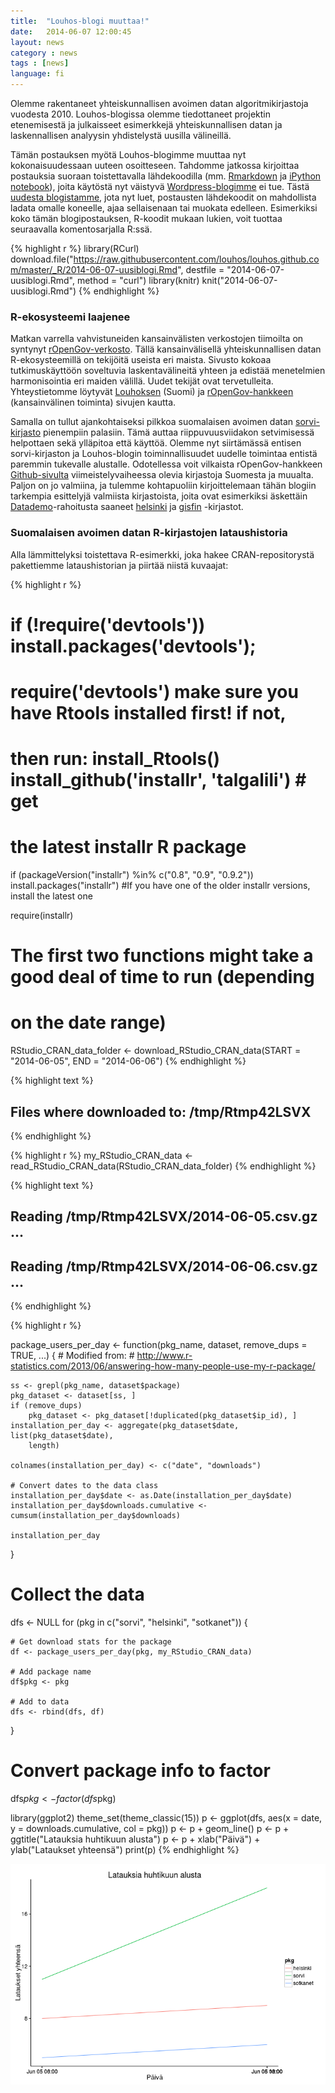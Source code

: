 ```yaml
---
title:  "Louhos-blogi muuttaa!"
date:   2014-06-07 12:00:45
layout: news
category : news
tags : [news]
language: fi
---
```


Olemme rakentaneet yhteiskunnallisen avoimen datan algoritmikirjastoja
vuodesta 2010. Louhos-blogissa olemme tiedottaneet projektin
etenemisestä ja julkaisseet esimerkkejä yhteiskunnallisen datan ja
laskennallisen analyysin yhdistelystä uusilla välineillä.  

Tämän postauksen myötä Louhos-blogimme muuttaa nyt kokonaisuudessaan
uuteen osoitteseen. Tahdomme jatkossa kirjoittaa postauksia suoraan
toistettavalla lähdekoodilla
(mm. [Rmarkdown](http://rmarkdown.rstudio.com/) ja [iPython
notebook](http://ipython.org/notebook.html)), joita käytöstä nyt
väistyvä [Wordpress-blogimme](https://louhos.wordpress.com) ei
tue. Tästä [uudesta blogistamme](http://louhos.github.io/), jota nyt
luet, postausten lähdekoodit on mahdollista ladata omalle koneelle,
ajaa sellaisenaan tai muokata edelleen. Esimerkiksi koko tämän
blogipostauksen, R-koodit mukaan lukien, voit tuottaa seuraavalla
komentosarjalla R:ssä.


{% highlight r %}
library(RCurl)
download.file("https://raw.githubusercontent.com/louhos/louhos.github.com/master/_R/2014-06-07-uusiblogi.Rmd", 
    destfile = "2014-06-07-uusiblogi.Rmd", method = "curl")
library(knitr)
knit("2014-06-07-uusiblogi.Rmd")
{% endhighlight %}



### R-ekosysteemi laajenee

Matkan varrella vahvistuneiden kansainvälisten verkostojen tiimoilta
on syntynyt <a
href="http://ropengov.github.io/">rOpenGov-verkosto</a>. Tällä
kansainvälisellä yhteiskunnallisen datan R-ekosysteemillä on tekijöitä
useista eri maista. Sivusto kokoaa tutkimuskäyttöön soveltuvia
laskentavälineitä yhteen ja edistää menetelmien harmonisointia eri
maiden välillä. Uudet tekijät ovat tervetulleita. Yhteystietomme löytyvät <a
href="http://louhos.github.io/contact.html">Louhoksen</a> (Suomi) ja
<a href="http://ropengov.github.io/contribute/">rOpenGov-hankkeen</a>
(kansainvälinen toiminta) sivujen kautta.

Samalla on tullut ajankohtaiseksi pilkkoa suomalaisen avoimen datan <a
href="http://louhos.github.io/sorvi/">sorvi-kirjasto</a> pienempiin
palasiin. Tämä auttaa riippuvuusviidakon setvimisessä helpottaen sekä
ylläpitoa että käyttöä. Olemme nyt siirtämässä entisen sorvi-kirjaston
ja Louhos-blogin toiminnallisuudet uudelle toimintaa entistä paremmin
tukevalle alustalle. Odotellessa voit vilkaista rOpenGov-hankkeen <a
href="https://github.com/ropengov">Github-sivulta</a>
viimeistelyvaiheessa olevia kirjastoja Suomesta ja muualta. Paljon on
jo valmiina, ja tulemme kohtapuoliin kirjoittelemaan tähän blogiin
tarkempia esittelyjä valmiista kirjastoista, joita ovat esimerkiksi
äskettäin <a href="http://datademo.fi/">Datademo</a>-rahoitusta
saaneet <a href="https://github.com/rOpenGov/helsinki">helsinki</a> ja
<a href="https://github.com/rOpenGov/gisfin">gisfin</a> -kirjastot.  


### Suomalaisen avoimen datan R-kirjastojen lataushistoria

Alla lämmittelyksi toistettava R-esimerkki, joka hakee
CRAN-repositorystä pakettiemme lataushistorian ja piirtää niistä
kuvaajat:


{% highlight r %}

# if (!require('devtools')) install.packages('devtools');
# require('devtools') make sure you have Rtools installed first! if not,
# then run: install_Rtools() install_github('installr', 'talgalili') # get
# the latest installr R package

if (packageVersion("installr") %in% c("0.8", "0.9", "0.9.2")) install.packages("installr")  #If you have one of the older installr versions, install the latest one

require(installr)

# The first two functions might take a good deal of time to run (depending
# on the date range)
RStudio_CRAN_data_folder <- download_RStudio_CRAN_data(START = "2014-06-05", 
    END = "2014-06-06")
{% endhighlight %}



{% highlight text %}
## Files where downloaded to:  /tmp/Rtmp42LSVX
{% endhighlight %}



{% highlight r %}
my_RStudio_CRAN_data <- read_RStudio_CRAN_data(RStudio_CRAN_data_folder)
{% endhighlight %}



{% highlight text %}
## Reading /tmp/Rtmp42LSVX/2014-06-05.csv.gz ...
## Reading /tmp/Rtmp42LSVX/2014-06-06.csv.gz ...
{% endhighlight %}



{% highlight r %}


package_users_per_day <- function(pkg_name, dataset, remove_dups = TRUE, ...) {
    # Modified from:
    # http://www.r-statistics.com/2013/06/answering-how-many-people-use-my-r-package/
    
    ss <- grepl(pkg_name, dataset$package)
    pkg_dataset <- dataset[ss, ]
    if (remove_dups) 
        pkg_dataset <- pkg_dataset[!duplicated(pkg_dataset$ip_id), ]
    installation_per_day <- aggregate(pkg_dataset$date, list(pkg_dataset$date), 
        length)
    
    colnames(installation_per_day) <- c("date", "downloads")
    
    # Convert dates to the data class
    installation_per_day$date <- as.Date(installation_per_day$date)
    installation_per_day$downloads.cumulative <- cumsum(installation_per_day$downloads)
    
    installation_per_day
}

# Collect the data
dfs <- NULL
for (pkg in c("sorvi", "helsinki", "sotkanet")) {
    
    # Get download stats for the package
    df <- package_users_per_day(pkg, my_RStudio_CRAN_data)
    
    # Add package name
    df$pkg <- pkg
    
    # Add to data
    dfs <- rbind(dfs, df)
    
}

# Convert package info to factor
dfs$pkg <- factor(dfs$pkg)

library(ggplot2)
theme_set(theme_classic(15))
p <- ggplot(dfs, aes(x = date, y = downloads.cumulative, col = pkg))
p <- p + geom_line()
p <- p + ggtitle("Latauksia huhtikuun alusta")
p <- p + xlab("Päivä") + ylab("Lataukset yhteensä")
print(p)
{% endhighlight %}

![center](/figs/2014-06-07-uusiblogi/cran.png) 


